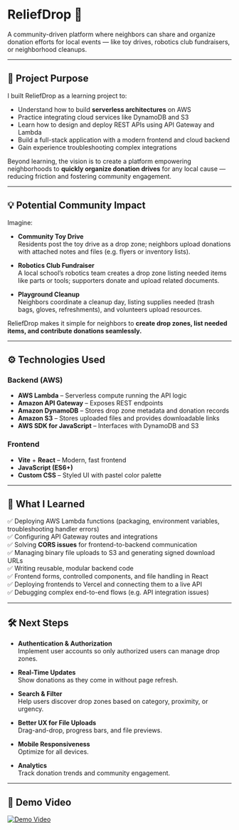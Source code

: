 # ReliefDrop 🌟

A community-driven platform where neighbors can share and organize donation efforts for local events — like toy drives, robotics club fundraisers, or neighborhood cleanups.

---

## 🎯 Project Purpose

I built ReliefDrop as a learning project to:

- Understand how to build **serverless architectures** on AWS
- Practice integrating cloud services like DynamoDB and S3
- Learn how to design and deploy REST APIs using API Gateway and Lambda
- Build a full-stack application with a modern frontend and cloud backend
- Gain experience troubleshooting complex integrations

Beyond learning, the vision is to create a platform empowering neighborhoods to **quickly organize donation drives** for any local cause — reducing friction and fostering community engagement.

---

## 💡 Potential Community Impact

Imagine:

- **Community Toy Drive**  
  Residents post the toy drive as a drop zone; neighbors upload donations with attached notes and files (e.g. flyers or inventory lists).

- **Robotics Club Fundraiser**  
  A local school’s robotics team creates a drop zone listing needed items like parts or tools; supporters donate and upload related documents.

- **Playground Cleanup**  
  Neighbors coordinate a cleanup day, listing supplies needed (trash bags, gloves, refreshments), and volunteers upload resources.

ReliefDrop makes it simple for neighbors to **create drop zones, list needed items, and contribute donations seamlessly.**

---

## ⚙️ Technologies Used

### Backend (AWS)

- **AWS Lambda** – Serverless compute running the API logic
- **Amazon API Gateway** – Exposes REST endpoints
- **Amazon DynamoDB** – Stores drop zone metadata and donation records
- **Amazon S3** – Stores uploaded files and provides downloadable links
- **AWS SDK for JavaScript** – Interfaces with DynamoDB and S3

### Frontend

- **Vite** + **React** – Modern, fast frontend
- **JavaScript (ES6+)**
- **Custom CSS** – Styled UI with pastel color palette

---

## 🚀 What I Learned

✅ Deploying AWS Lambda functions (packaging, environment variables, troubleshooting handler errors)  
✅ Configuring API Gateway routes and integrations  
✅ Solving **CORS issues** for frontend-to-backend communication  
✅ Managing binary file uploads to S3 and generating signed download URLs  
✅ Writing reusable, modular backend code  
✅ Frontend forms, controlled components, and file handling in React  
✅ Deploying frontends to Vercel and connecting them to a live API  
✅ Debugging complex end-to-end flows (e.g. API integration issues)

---

## 🛠️ Next Steps

- **Authentication & Authorization**  
  Implement user accounts so only authorized users can manage drop zones.

- **Real-Time Updates**  
  Show donations as they come in without page refresh.

- **Search & Filter**  
  Help users discover drop zones based on category, proximity, or urgency.

- **Better UX for File Uploads**  
  Drag-and-drop, progress bars, and file previews.

- **Mobile Responsiveness**  
  Optimize for all devices.

- **Analytics**  
  Track donation trends and community engagement.

---

## 🎥 Demo Video

[![Demo Video](https://img.youtube.com/vi/-YrhRiI0DS8/0.jpg)](https://youtu.be/-YrhRiI0DS8)
